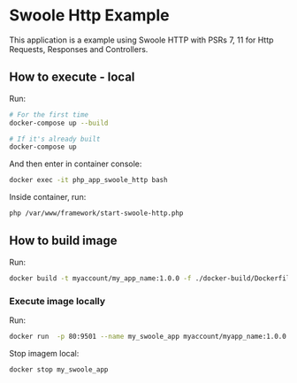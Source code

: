 # Swoole Http Example

This application is a example using Swoole HTTP with PSRs 7, 11 for Http Requests, Responses and Controllers.

## How to execute - local

Run:

```sh
# For the first time
docker-compose up --build

# If it's already built
docker-compose up
```

And then enter in container console:
```sh
docker exec -it php_app_swoole_http bash
```

Inside container, run:
```sh
php /var/www/framework/start-swoole-http.php
```

## How to build image

Run:
```sh
docker build -t myaccount/my_app_name:1.0.0 -f ./docker-build/Dockerfile .
```

### Execute image locally

Run:
```sh
docker run  -p 80:9501 --name my_swoole_app myaccount/myapp_name:1.0.0
```

Stop imagem local:
```sh
docker stop my_swoole_app
```
